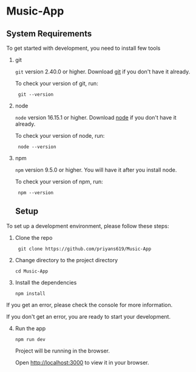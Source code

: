 # Music-App

## System Requirements

To get started with development, you need to install few tools

1. git 
   
   `git` version 2.40.0 or higher. Download [git](https://git-scm.com/downloads) if you don't have it already.

   To check your version of git, run:

   ```shell
    git --version
   ```

2. node 
   
   `node` version 16.15.1 or higher. Download [node](https://nodejs.org/en/download/) if you don't have it already.

   To check your version of node, run:

   ```shell
    node --version
   ```

3. npm
  
   `npm` version 9.5.0 or higher. You will have it after you install node.

   To check your version of npm, run:

   ```shell
    npm --version
   ```
   
   ## Setup

To set up a development environment, please follow these steps:

1. Clone the repo

   ```shell
    git clone https://github.com/priyans619/Music-App
   ```

2. Change directory to the project directory

    ```shell
    cd Music-App
    ```

3. Install the dependencies
   
     ```shell
     npm install
      ```

 If you get an error, please check the console for more information.

 If you don't get an error, you are ready to start your development.

4. Run the app
   
    ```shell
    npm run dev
    ```

    Project will be running in the browser.

    Open [http://localhost:3000](http://localhost:3000) to view it in your browser.
